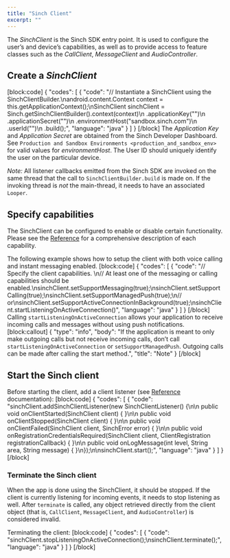 ```yaml
---
title: "Sinch Client"
excerpt: ""
---
```

The *SinchClient* is the Sinch SDK entry point. It is used to configure the user’s and device’s capabilities, as well as to provide access to feature classes such as the *CallClient*, *MessageClient* and *AudioController*.

## Create a *SinchClient*
[block:code]
{
  "codes": [
    {
      "code": "// Instantiate a SinchClient using the SinchClientBuilder.\nandroid.content.Context context = this.getApplicationContext();\nSinchClient sinchClient = Sinch.getSinchClientBuilder().context(context)\n                                                  .applicationKey(\"<application key>\")\n                                                  .applicationSecret(\"<application secret>\")\n                                                  .environmentHost(\"sandbox.sinch.com\")\n                                                  .userId(\"<user id>\")\n                                                  .build();",
      "language": "java"
    }
  ]
}
[/block]
The *Application Key* and *Application Secret* are obtained from the Sinch Developer Dashboard. See `Production and Sandbox Environments <production_and_sandbox_env>` for valid values for *environmentHost*. The User ID should uniquely identify the user on the particular device.

*Note:* All listener callbacks emitted from the Sinch SDK are invoked on the same thread that the call to `SinchClientBuilder.build` is made on. If the invoking thread is *not* the main-thread, it needs to have an associated `Looper`.

## Specify capabilities

The SinchClient can be configured to enable or disable certain functionality. Please see the [Reference](../reference/index.html?com/sinch/android/rtc/SinchClient.html) for a comprehensive description of each capability.

The following example shows how to setup the client with both voice calling and instant messaging enabled.
[block:code]
{
  "codes": [
    {
      "code": "// Specify the client capabilities. \n// At least one of the messaging or calling capabilities should be enabled.\nsinchClient.setSupportMessaging(true);\nsinchClient.setSupportCalling(true);\nsinchClient.setSupportManagedPush(true);\n// or\nsinchClient.setSupportActiveConnectionInBackground(true);\nsinchClient.startListeningOnActiveConnection()",
      "language": "java"
    }
  ]
}
[/block]
Calling `startListeningOnActiveConnection` allows your application to receive incoming calls and messages without using push notifications.
[block:callout]
{
  "type": "info",
  "body": "If the application is meant to only make outgoing calls but not receive incoming calls, don’t call `startListeningOnActiveConnection` or `setSupportManagedPush`. Outgoing calls can be made after calling the start method.",
  "title": "Note"
}
[/block]
## Start the Sinch client

Before starting the client, add a client listener (see [Reference](../reference/index.html?com/sinch/android/rtc/SinchClientListener.html) documentation):
[block:code]
{
  "codes": [
    {
      "code": "sinchClient.addSinchClientListener(new SinchClientListener() {\n\n    public void onClientStarted(SinchClient client) { }\n\n    public void onClientStopped(SinchClient client) { }\n\n    public void onClientFailed(SinchClient client, SinchError error) { }\n\n    public void onRegistrationCredentialsRequired(SinchClient client, ClientRegistration registrationCallback) { }\n\n    public void onLogMessage(int level, String area, String message) { }\n});\n\nsinchClient.start();",
      "language": "java"
    }
  ]
}
[/block]
### Terminate the Sinch client

When the app is done using the SinchClient, it should be stopped. If the client is currently listening for incoming events, it needs to stop listening as well. After `terminate` is called, any object retrieved directly from the client object (that is, `CallClient`, `MessageClient`, and `AudioController`) is considered invalid.

Terminating the client:
[block:code]
{
  "codes": [
    {
      "code": "sinchClient.stopListeningOnActiveConnection();\nsinchClient.terminate();",
      "language": "java"
    }
  ]
}
[/block]